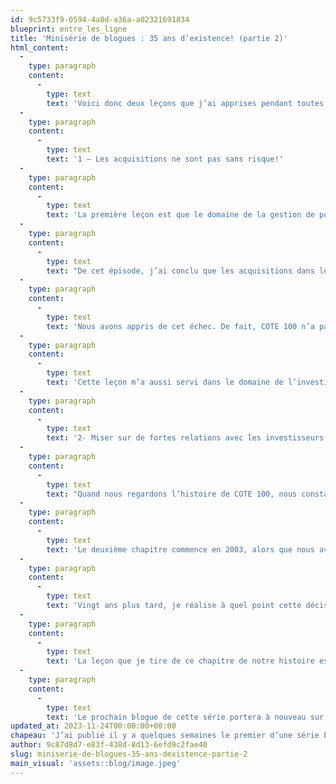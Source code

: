 ```yaml
---
id: 9c5733f9-0594-4a0d-a36a-a02321691834
blueprint: entre_les_ligne
title: 'Minisérie de blogues : 35 ans d’existence! (partie 2)'
html_content:
  -
    type: paragraph
    content:
      -
        type: text
        text: 'Voici donc deux leçons que j’ai apprises pendant toutes ces années à la direction de notre entreprise.'
  -
    type: paragraph
    content:
      -
        type: text
        text: '1 – Les acquisitions ne sont pas sans risque!'
  -
    type: paragraph
    content:
      -
        type: text
        text: 'La première leçon est que le domaine de la gestion de portefeuille se prête difficilement aux acquisitions. Au début des années 2000, nous avions pris une participation minoritaire dans une petite entreprise spécialisée dans la gestion de portefeuille. Après quelques années, nous avons conclu que le mariage ne fonctionnait pas et convenu d’un divorce à l’amiable.'
  -
    type: paragraph
    content:
      -
        type: text
        text: "De cet épisode, j’ai conclu que les acquisitions dans les domaines où les connaissances et l’expertise représentent le principal actif d’une entreprise ne sont pas faciles à réaliser. Il faut s’assurer que les deux entreprises ont une culture similaire et que les façons de faire sont semblables. Or, la philosophie d’investissement de la société dans laquelle nous avions investi était fort différente de la nôtre, de telle sorte que les synergies sur le plan des idées d’investissement étaient presque nulles. Pire\_: nos philosophies étaient conflictuelles!"
  -
    type: paragraph
    content:
      -
        type: text
        text: 'Nous avons appris de cet échec. De fait, COTE 100 n’a pas réalisé d’acquisition depuis. Si l’on devait en réaliser une (nous ne sommes pas contre l’idée), nous porterons une attention particulière à la culture des deux entreprises et à leur philosophie d’investissement. Il reste que la croissance naturelle (ou organique) est sans doute bien plus attrayante et moins risquée que la croissance par acquisition. D’ailleurs, les sociétés en Bourse qui réalisent une croissance organique valent généralement bien plus cher que celles qui croissent seulement par acquisition.'
  -
    type: paragraph
    content:
      -
        type: text
        text: 'Cette leçon m’a aussi servi dans le domaine de l’investissement. Toute acquisition effectuée par une société en Bourse n’est pas un gage de succès et de création de valeur. Je préfère accorder le bénéfice du doute aux sociétés dont les dirigeants affichent une excellente feuille de route au chapitre des acquisitions (Couche-Tard, CGI, par exemple) et aux acquisitions qui cadrent bien avec les activités existantes de l’acquéreur (attention à celles qui sortent de leur champ de connaissance!).'
  -
    type: paragraph
    content:
      -
        type: text
        text: '2- Miser sur de fortes relations avec les investisseurs.'
  -
    type: paragraph
    content:
      -
        type: text
        text: "Quand nous regardons l’histoire de COTE 100, nous constatons qu’il y a en réalité deux chapitres dans notre histoire. Le premier date de sa fondation en 1988 jusqu’en 2003. À cette époque, notre modèle d’affaires était «\_institutionnel\_»\_: en plus de nos propres fonds (les Fonds COTE 100), nous comptions une poignée de caisses de retraite québécoises. Nous avons connu une forte croissance jusqu’à la fin des années 1990. Cependant, nous avons perdu une part importante de nos clients et de notre actif sous gestion entre 1998 et 2001, année qui coïncide avec la bulle techno. En effet, conformément à notre philosophie de gestion portant sur l’acquisition de sociétés de qualité à bon prix, nous n’avons jamais investi dans les titres technos qui captaient toute l’attention des investisseurs (et les rendements) pendant cette période. Notre performance relative a donc été mauvaise et nous avons perdu plusieurs clients."
  -
    type: paragraph
    content:
      -
        type: text
        text: 'Le deuxième chapitre commence en 2003, alors que nous avons pris la décision stratégique de délaisser la gestion institutionnelle pour nous concentrer sur la gestion privée auprès d’investisseurs particuliers. Ce faisant, nous comptions mettre l’accent sur l’établissement d’une relation solide avec chacun de nos investisseurs. Nous avions l’intention de bien faire comprendre à chacun d’entre eux notre façon d’investir axée sur le long terme.'
  -
    type: paragraph
    content:
      -
        type: text
        text: 'Vingt ans plus tard, je réalise à quel point cette décision stratégique a été la bonne. La gestion privée représente la quasi-totalité de nos actifs sous gestion (nous avons toujours les Fonds COTE 100, mais nous les utilisons surtout pour les enfants de nos clients de gestion privée) et n’avons plus aucun client institutionnel.'
  -
    type: paragraph
    content:
      -
        type: text
        text: 'La leçon que je tire de ce chapitre de notre histoire est que la durabilité du modèle d’affaires d’une entreprise est cruciale dans son développement à long terme. Avant de penser à croître, il faut avant tout bien choisir ses clients! Cette leçon s’applique tout autant à la gestion de portefeuille qu’au choix des titres dans lesquels nous voulons investir.'
  -
    type: paragraph
    content:
      -
        type: text
        text: 'Le prochain blogue de cette série portera à nouveau sur l’investissement boursier.'
updated_at: 2023-11-24T00:00:00+00:00
chapeau: 'J’ai publié il y a quelques semaines le premier d’une série blogues soulignant les 35 ans de COTE 100. Dans le cadre de cette série, j’ai l’intention de revenir sur ce long parcours, plus spécifiquement sur certaines des principales leçons que nous avons apprises, tant en investissement que dans la gestion de notre entreprise. Le premier blogue portait sur l’investissement, celui-ci porte sur notre entreprise, COTE 100.'
author: 9c87d8d7-e83f-438d-8d13-6efd9c2fae40
slug: miniserie-de-blogues-35-ans-dexistence-partie-2
main_visual: 'assets::blog/image.jpeg'
---
```

